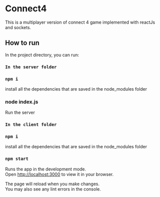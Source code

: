 # Connect4
This is a multiplayer version of connect 4 game implemented with reactJs and sockets.

## How to run

In the project directory, you can run:

### `In the server folder`

### `npm i`
install all the dependencies that are saved in the node_modules folder

### node index.js
Run the server 


### `In the client folder`

### `npm i`
install all the dependencies that are saved in the node_modules folder

### `npm start`

Runs the app in the development mode.\
Open [http://localhost:3000](http://localhost:3000) to view it in your browser.

The page will reload when you make changes.\
You may also see any lint errors in the console.
